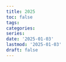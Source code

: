 ```yaml
---
title: 2025
toc: false
tags:
categories: 
series:
date: '2025-01-03'
lastmod: '2025-01-03'
draft: false
---
```

